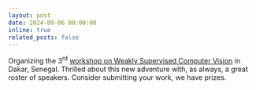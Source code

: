 ```yaml
---
layout: post
date: 2024-09-06 00:00:00
inline: true
related_posts: false
---
```


Organizing the 3<sup>rd</sup> <a href="https://wscv-indaba.github.io/" rel="noopener" target="blank">workshop on Weakly Supervised Computer Vision</a> in Dakar, Senegal. Thrilled about this new adventure with, as always, a great roster of speakers. Consider submitting your work, we have prizes.
